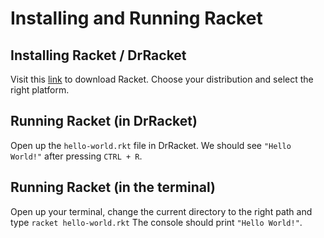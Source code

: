 # Installing and Running Racket

## Installing Racket / DrRacket

Visit this [link](https://racket-lang.org/download/) to download Racket.
Choose your distribution and select the right platform.

## Running Racket (in DrRacket)

Open up the `hello-world.rkt` file in DrRacket.
We should see `"Hello World!"` after pressing `CTRL + R`.

## Running Racket (in the terminal)

Open up your terminal, change the current directory to the right path and type `racket hello-world.rkt`
The console should print `"Hello World!"`.
